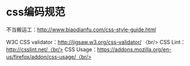 css编码规范
===========
 
不当搬运工：http://www.biaodianfu.com/css-style-guide.html

 
W3C CSS validator：http://jigsaw.w3.org/css-validator/ 〈br/>
CSS Lint：http://csslint.net/〈br/>
CSS Usage：https://addons.mozilla.org/en-us/firefox/addon/css-usage/〈br/>
